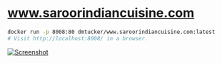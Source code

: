 # www.saroorindiancuisine.com

``` sh
docker run -p 8008:80 dmtucker/www.saroorindiancuisine.com:latest
# Visit http://localhost:8008/ in a browser.
```

[![Screenshot](https://github.com/dmtucker/www.saroorindiancuisine.com/raw/master/screenshot.png)](https://dmtucker.github.io/www.saroorindiancuisine.com/)
